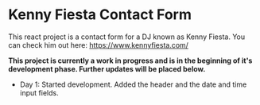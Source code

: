 
# Kenny Fiesta Contact Form

This react project is a contact form for a DJ known as Kenny Fiesta.
You can check him out here: https://www.kennyfiesta.com/

**This project is currently a work in progress and is in the beginning of it's development phase. Further updates will be placed below.**

- Day 1: Started development. Added the header and the date and time input fields.